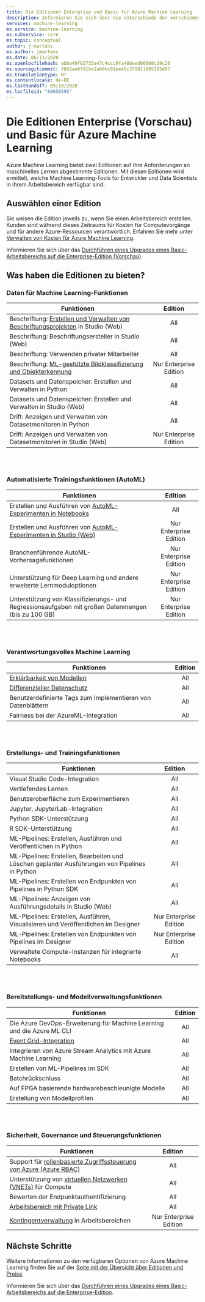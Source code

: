 ```yaml
---
title: Die Editionen Enterprise und Basic für Azure Machine Learning
description: Informieren Sie sich über die Unterschiede der verschiedenen Azure Machine Learning-Editionen.
services: machine-learning
ms.service: machine-learning
ms.subservice: core
ms.topic: conceptual
author: j-martens
ms.author: jmartens
ms.date: 06/11/2020
ms.openlocfilehash: ab8a49f62735a47c4ccc9fa488eed60088cd9c20
ms.sourcegitcommit: f8d2ae6f91be1ab0bc91ee45c379811905185d07
ms.translationtype: HT
ms.contentlocale: de-DE
ms.lasthandoff: 09/10/2020
ms.locfileid: "89658595"
---
```

# <a name="enterprise-preview-and-basic-editions-of-azure-machine-learning"></a>Die Editionen Enterprise (Vorschau) und Basic für Azure Machine Learning 

Azure Machine Learning bietet zwei Editionen auf Ihre Anforderungen an maschinelles Lernen abgestimmte Editionen. Mit diesen Editionen wird ermittelt, welche Machine Learning-Tools für Entwickler und Data Scientists in ihrem Arbeitsbereich verfügbar sind.

## <a name="choose-an-edition"></a>Auswählen einer Edition

Sie weisen die Edition jeweils zu, wenn Sie einen Arbeitsbereich erstellen. Kunden sind während dieses Zeitraums für Kosten für Computevorgänge und für andere Azure-Ressourcen verantwortlich. Erfahren Sie mehr unter [Verwalten von Kosten für Azure Machine Learning](concept-plan-manage-cost.md).

Informieren Sie sich über das [Durchführen eines Upgrades eines Basic-Arbeitsbereichs auf die Enterprise-Edition (Vorschau)](how-to-manage-workspace.md#upgrade). 

## <a name="whats-in-each-edition"></a>Was haben die Editionen zu bieten?

### <a name="data-for-machine-learning-capabilities"></a>Daten für Machine Learning-Funktionen  

| Funktionen                     | Edition                 |
|------------------------------------------------------------------------------------|:-----------:|
| Beschriftung: [Erstellen und Verwalten von Beschriftungsprojekten](tutorial-labeling.md) in Studio (Web)                                                | All                     |
| Beschriftung: Beschriftungsersteller in Studio (Web)                                    | All                     |
| Beschriftung: Verwenden privater Mitarbeiter                               | All                     |
| Beschriftung: [ML-gestützte Bildklassifizierung und Objekterkennung](how-to-label-images.md)                  | Nur Enterprise Edition |
| Datasets und Datenspeicher: Erstellen und Verwalten in Python                       | All                     |
| Datasets und Datenspeicher: Erstellen und Verwalten in Studio (Web)                         | All                     |
| Drift: Anzeigen und Verwalten von Datasetmonitoren in Python                           | All                     |
| Drift: Anzeigen und Verwalten von Datasetmonitoren in Studio (Web)                            | Nur Enterprise Edition |


<br/>
<br/>

### <a name="automated-training-capabilities-automl"></a>Automatisierte Trainingsfunktionen (AutoML)

| Funktionen    | Edition                 |
|------------------------------------------------------------------------------------|:-----------:|
| Erstellen und Ausführen von [AutoML-Experimenten in Notebooks](how-to-configure-auto-train.md)               | All                     |
| Erstellen und Ausführen von [AutoML-Experimenten in Studio (Web)](how-to-use-automated-ml-for-ml-models.md)   | Nur Enterprise Edition |
| Branchenführende AutoML-Vorhersagefunktionen             | Nur Enterprise Edition |
| Unterstützung für Deep Learning und andere erweiterte Lernmoduloptionen | Nur Enterprise Edition |
| Unterstützung von Klassifizierungs- und Regressionsaufgaben mit großen Datenmengen (bis zu 100 GB)                     | Nur Enterprise Edition |


<br/>
<br/>

### <a name="responsible-machine-learning"></a>Verantwortungsvolles Machine Learning

| Funktionen    | Edition                 |
|------------------------------------------------------------------------------------|:-----------:|
| [Erklärbarkeit von Modellen](how-to-machine-learning-interpretability-automl.md)                                              | All                     |
| [Differenzieller Datenschutz](how-to-differential-privacy.md)                          | All                     |
| Benutzerdefinierte Tags zum Implementieren von Datenblättern    | All                     |
| Fairness bei der AzureML-Integration                                      | All                     |

<br/>
<br/>


### <a name="build-and-train-capabilities"></a>Erstellungs- und Trainingsfunktionen

| Funktionen    | Edition                 |
|------------------------------------------------------------------------------------|:-----------:|
| Visual Studio Code-Integration                                                     | All                     |
| Vertiefendes Lernen                                                             | All                     |
| Benutzeroberfläche zum Experimentieren                                                                 | All                     |
| Jupyter, JupyterLab-Integration                                                    | All                     |
| Python SDK-Unterstützung                                                                 | All                     |
| R SDK-Unterstützung                                                                      | All                     |
| ML-Pipelines: Erstellen, Ausführen und Veröffentlichen in Python                           | All                     |
| ML-Pipelines: Erstellen, Bearbeiten und Löschen geplanter Ausführungen von Pipelines in Python| All                     |
| ML-Pipelines: Erstellen von Endpunkten von Pipelines in Python SDK                                   | All                     |
| ML-Pipelines: Anzeigen von Ausführungsdetails in Studio (Web)                                              | All                     |
| ML-Pipelines: Erstellen, Ausführen, Visualisieren und Veröffentlichen im Designer                  | Nur Enterprise Edition |
| ML-Pipelines: Erstellen von Endpunkten von Pipelines im Designer | Nur Enterprise Edition |
| Verwaltete Compute-Instanzen für integrierte Notebooks                                 | All                     |


<br/>
<br/>

### <a name="deployment-and-model-management-capabilities"></a>Bereitstellungs- und Modellverwaltungsfunktionen

| Funktionen                            | Edition                 |
|------------------------------------------------------------------------------------|:-----------:|
| Die Azure DevOps-Erweiterung für Machine Learning und die Azure ML CLI                 | All                     |
| [Event Grid-Integration](how-to-use-event-grid.md)                                                             | All                     |
| Integrieren von Azure Stream Analytics mit Azure Machine Learning                       | All                     |
| Erstellen von ML-Pipelines im SDK                                                         | All                     |
| Batchrückschluss                                                                  | All                     |
| Auf FPGA basierende hardwarebeschleunigte Modelle                                             | All                     |
| Erstellung von Modellprofilen                                                                    | All                     |

<br/>
<br/>

### <a name="security-governance-and-control-capabilities"></a>Sicherheit, Governance und Steuerungsfunktionen

| Funktionen     | Edition                 |
|------------------------------------------------------------------------------------|:-----------:|
| Support für [rollenbasierte Zugriffssteuerung von Azure (Azure RBAC)](how-to-assign-roles.md)                                           | All                     |
| Unterstützung von [virtuellen Netzwerken (VNETs)](how-to-secure-training-vnet.md) für Compute                                         | All                     |
| Bewerten der Endpunktauthentifizierung                                                    | All                     |
| [Arbeitsbereich mit Private Link](how-to-configure-private-link.md)                                                            | All                     |
| [Kontingentverwaltung](how-to-manage-quotas.md) in Arbeitsbereichen                                                 | Nur Enterprise Edition |

## <a name="next-steps"></a>Nächste Schritte

Weitere Informationen zu den verfügbaren Optionen von Azure Machine Learning finden Sie auf der [Seite mit der Übersicht über Editionen und Preise](https://azure.microsoft.com/pricing/details/machine-learning/). 

Informieren Sie sich über das [Durchführen eines Upgrades eines Basic-Arbeitsbereichs auf die Enterprise-Edition](how-to-manage-workspace.md#upgrade). 
